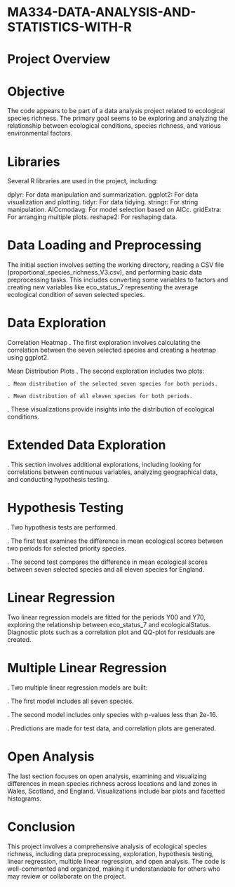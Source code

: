 # MA334-DATA-ANALYSIS-AND-STATISTICS-WITH-R

# Project Overview
# Objective

The code appears to be part of a data analysis project related to ecological species richness. The primary goal seems to be exploring and analyzing the relationship between ecological conditions, species richness, and various environmental factors.

# Libraries
Several R libraries are used in the project, including:

dplyr: For data manipulation and summarization.
ggplot2: For data visualization and plotting.
tidyr: For data tidying.
stringr: For string manipulation.
AICcmodavg: For model selection based on AICc.
gridExtra: For arranging multiple plots.
reshape2: For reshaping data.

# Data Loading and Preprocessing
The initial section involves setting the working directory, reading a CSV file (proportional_species_richness_V3.csv), and performing basic data preprocessing tasks. This includes converting some variables to factors and creating new variables like eco_status_7 representing the average ecological condition of seven selected species.

# Data Exploration
Correlation Heatmap
. The first exploration involves calculating the correlation between the seven selected species and creating a heatmap using ggplot2.

Mean Distribution Plots
. The second exploration includes two plots:

    . Mean distribution of the selected seven species for both periods.
    
    . Mean distribution of all eleven species for both periods.
    
. These visualizations provide insights into the distribution of ecological conditions.

# Extended Data Exploration
. This section involves additional explorations, including looking for correlations between continuous variables, analyzing geographical data, and conducting hypothesis testing.
# Hypothesis Testing

. Two hypothesis tests are performed.

   . The first test examines the difference in mean ecological scores between two periods for selected priority species.
   
   . The second test compares the difference in mean ecological scores between seven selected species and all eleven species for England.
   
# Linear Regression
Two linear regression models are fitted for the periods Y00 and Y70, exploring the relationship between eco_status_7 and ecologicalStatus. Diagnostic plots such as a correlation plot and QQ-plot for residuals are created.
# Multiple Linear Regression

. Two multiple linear regression models are built:

   . The first model includes all seven species.
   
   . The second model includes only species with p-values less than 2e-16.
   
. Predictions are made for test data, and correlation plots are generated.

# Open Analysis
The last section focuses on open analysis, examining and visualizing differences in mean species richness across locations and land zones in Wales, Scotland, and England. Visualizations include bar plots and facetted histograms.
# Conclusion
This project involves a comprehensive analysis of ecological species richness, including data preprocessing, exploration, hypothesis testing, linear regression, multiple linear regression, and open analysis. The code is well-commented and organized, making it understandable for others who may review or collaborate on the project.

